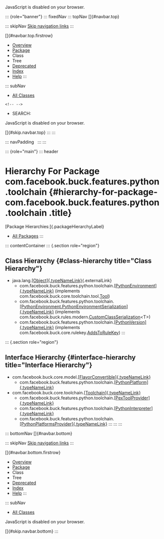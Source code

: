 <div>

JavaScript is disabled on your browser.

</div>

::: {role="banner"}
::: fixedNav
::: topNav
[]{#navbar.top}

::: skipNav
[Skip navigation links](#skip.navbar.top "Skip navigation links")
:::

[]{#navbar.top.firstrow}

-   [Overview](../../../../../../index.html)
-   [Package](package-summary.html)
-   Class
-   Tree
-   [Deprecated](../../../../../../deprecated-list.html)
-   [Index](../../../../../../index-all.html)
-   [Help](../../../../../../help-doc.html)
:::

::: subNav
-   [All Classes](../../../../../../allclasses.html)

```{=html}
<!-- -->
```
-   SEARCH:

<div>

<div>

JavaScript is disabled on your browser.

</div>

</div>

[]{#skip.navbar.top}
:::
:::

::: navPadding
 
:::
:::

::: {role="main"}
::: header
# Hierarchy For Package com.facebook.buck.features.python.toolchain {#hierarchy-for-package-com.facebook.buck.features.python.toolchain .title}

[Package Hierarchies:]{.packageHierarchyLabel}

-   [All Packages](../../../../../../overview-tree.html)
:::

::: contentContainer
::: {.section role="region"}
## Class Hierarchy {#class-hierarchy title="Class Hierarchy"}

-   java.lang.[[Object]{.typeNameLink}](http://docs.oracle.com/javase/7/docs/api/java/lang/Object.html?is-external=true "class or interface in java.lang"){.externalLink}
    -   com.facebook.buck.features.python.toolchain.[[PythonEnvironment]{.typeNameLink}](PythonEnvironment.html "class in com.facebook.buck.features.python.toolchain")
        (implements
        com.facebook.buck.core.toolchain.tool.[Tool](../../../core/toolchain/tool/Tool.html "interface in com.facebook.buck.core.toolchain.tool"))
    -   com.facebook.buck.features.python.toolchain.[[PythonEnvironment.PythonEnvironmentSerialization]{.typeNameLink}](PythonEnvironment.PythonEnvironmentSerialization.html "class in com.facebook.buck.features.python.toolchain")
        (implements
        com.facebook.buck.rules.modern.[CustomClassSerialization](../../../rules/modern/CustomClassSerialization.html "interface in com.facebook.buck.rules.modern")\<T\>)
    -   com.facebook.buck.features.python.toolchain.[[PythonVersion]{.typeNameLink}](PythonVersion.html "class in com.facebook.buck.features.python.toolchain")
        (implements
        com.facebook.buck.core.rulekey.[AddsToRuleKey](../../../core/rulekey/AddsToRuleKey.html "interface in com.facebook.buck.core.rulekey"))
:::

::: {.section role="region"}
## Interface Hierarchy {#interface-hierarchy title="Interface Hierarchy"}

-   com.facebook.buck.core.model.[[FlavorConvertible]{.typeNameLink}](../../../core/model/FlavorConvertible.html "interface in com.facebook.buck.core.model")
    -   com.facebook.buck.features.python.toolchain.[[PythonPlatform]{.typeNameLink}](PythonPlatform.html "interface in com.facebook.buck.features.python.toolchain")
-   com.facebook.buck.core.toolchain.[[Toolchain]{.typeNameLink}](../../../core/toolchain/Toolchain.html "interface in com.facebook.buck.core.toolchain")
    -   com.facebook.buck.features.python.toolchain.[[PexToolProvider]{.typeNameLink}](PexToolProvider.html "interface in com.facebook.buck.features.python.toolchain")
    -   com.facebook.buck.features.python.toolchain.[[PythonInterpreter]{.typeNameLink}](PythonInterpreter.html "interface in com.facebook.buck.features.python.toolchain")
    -   com.facebook.buck.features.python.toolchain.[[PythonPlatformsProvider]{.typeNameLink}](PythonPlatformsProvider.html "interface in com.facebook.buck.features.python.toolchain")
:::
:::
:::

::: bottomNav
[]{#navbar.bottom}

::: skipNav
[Skip navigation links](#skip.navbar.bottom "Skip navigation links")
:::

[]{#navbar.bottom.firstrow}

-   [Overview](../../../../../../index.html)
-   [Package](package-summary.html)
-   Class
-   Tree
-   [Deprecated](../../../../../../deprecated-list.html)
-   [Index](../../../../../../index-all.html)
-   [Help](../../../../../../help-doc.html)
:::

::: subNav
-   [All Classes](../../../../../../allclasses.html)

<div>

<div>

JavaScript is disabled on your browser.

</div>

</div>

[]{#skip.navbar.bottom}
:::
